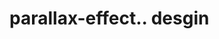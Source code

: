 # parallax-effect.. desgin                                                                                               
   
